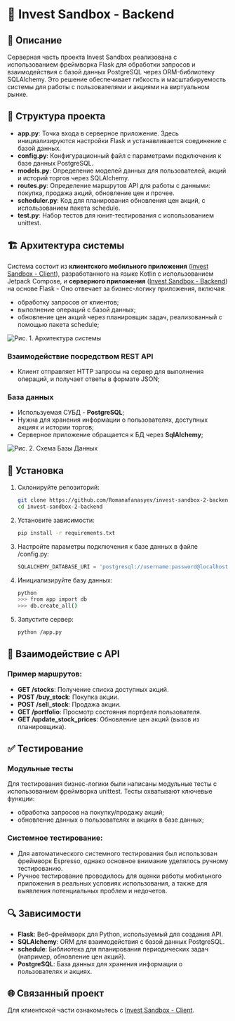 # 📱 Invest Sandbox - Backend
## 📝 Описание

Серверная часть проекта Invest Sandbox реализована с использованием фреймворка Flask для обработки запросов и взаимодействия с базой данных PostgreSQL через ORM-библиотеку SQLAlchemy. Это решение обеспечивает гибкость и масштабируемость системы для работы с пользователями и акциями на виртуальном рынке.

## 📂 Структура проекта

- **app.py**: Точка входа в серверное приложение. Здесь инициализируются настройки Flask и устанавливается соединение с базой данных.
- **config.py**: Конфигурационный файл с параметрами подключения к базе данных PostgreSQL.
- **models.py**: Определение моделей данных для пользователей, акций и историй торгов через SQLAlchemy.
- **routes.py**: Определение маршрутов API для работы с данными: покупка, продажа акций, обновление цен и прочее.
- **scheduler.py**: Код для планирования обновления цен акций, с использованием пакета schedule.
- **test.py**: Набор тестов для юнит-тестирования с использованием unittest.

## 🏗️ Архитектура системы

Система состоит из **клиентского мобильного приложения** ([Invest Sandbox - Client](https://github.com/Romanafanasyev/invest-sandbox-2)), разработанного на языке Kotlin с использованием Jetpack Compose, и **серверного приложения** ([Invest Sandbox - Backend](https://github.com/Romanafanasyev/invest-sandbox-2-backend)) на основе Flask - Оно отвечает за бизнес-логику приложения, включая:
- обработку запросов от клиентов;
- выполнение операций с базой данных;
- обновление цен акций через планировщик задач, реализованный с помощью пакета schedule;

![Рис. 1. Архитектура системы](https://i.postimg.cc/wMVTgD5F/itmo-mobile.png)
### Взаимодействие посредством REST API
- Клиент отправляет HTTP запросы на сервер для выполнения операций, и получает ответы в формате JSON;

### База данных
- Используемая СУБД - **PostgreSQL**;
- Нужна для хранения информации о пользователях, доступных акциях и истории торгов;
- Серверное приложение обращается к БД через **SqlAlchemy**;

![Рис. 2. Схема Базы Данных](https://i.postimg.cc/L8h6FYJB/itmo-db.png)

## 🔧 Установка

1. Склонируйте репозиторий:
    ```sh
    git clone https://github.com/Romanafanasyev/invest-sandbox-2-backend.git
    cd invest-sandbox-2-backend
    ```
2. Установите зависимости:
    ```sh
    pip install -r requirements.txt
    ```
3. Настройте параметры подключения к базе данных в файле /config.py:
    ```python
    SQLALCHEMY_DATABASE_URI = 'postgresql://username:password@localhost/invest_sandbox_db'
    ```
4. Инициализируйте базу данных:
    ```sh
    python
    >>> from app import db
    >>> db.create_all()
    ```
5. Запустите сервер:
    ```sh
    python /app.py
    ```

## 🔄 Взаимодействие с API
### Пример маршрутов:
- **GET /stocks**: Получение списка доступных акций.
- **POST /buy_stock**: Покупка акции.
- **POST /sell_stock**: Продажа акции.
- **GET /portfolio**: Просмотр состояния портфеля пользователя.
- **GET /update_stock_prices**: Обновление цен акций (вызов из планировщика).

## ✅ Тестирование

### Модульные тесты
Для тестирования бизнес-логики были написаны модульные тесты с использованием фреймворка unittest. Тесты охватывают ключевые функции:
- обработка запросов на покупку/продажу акций;
- обновление данных о пользователях и акциях в базе данных;

### Системное тестирование:
- Для автоматического системного тестирования был использован фреймворк Espresso, однако основное внимание уделялось ручному тестированию.
- Ручное тестирование проводилось для оценки работы мобильного приложения в реальных условиях использования, а также для выявления потенциальных проблем и недочетов.


## 🔍 Зависимости
- **Flask**: Веб-фреймворк для Python, используемый для создания API.
- **SQLAlchemy**: ORM для взаимодействия с базой данных PostgreSQL.
- **schedule**: Библиотека для планирования периодических задач (например, обновление цен акций).
- **PostgreSQL**: База данных для хранения информации о пользователях и акциях.

## 🌐 Связанный проект
Для клиентской части ознакомьтесь с [Invest Sandbox - Client](https://github.com/Romanafanasyev/invest-sandbox-2).
